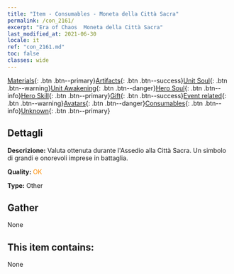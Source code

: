 ```yaml
---
title: "Item - Consumables - Moneta della Città Sacra"
permalink: /con_2161/
excerpt: "Era of Chaos  Moneta della Città Sacra"
last_modified_at: 2021-06-30
locale: it
ref: "con_2161.md"
toc: false
classes: wide
---
```

 [Materials](/ItemsIT/){: .btn .btn--primary}[Artifacts](/ItemsIT/Artifacts/){: .btn .btn--success}[Unit Soul](/ItemsIT/UnitSoul/){: .btn .btn--warning}[Unit Awakening](/ItemsIT/UnitAwakening/){: .btn .btn--danger}[Hero Soul](/ItemsIT/HeroSoul/){: .btn .btn--info}[Hero Skill](/ItemsIT/HeroSkill/){: .btn .btn--primary}[Gift](/ItemsIT/Gift/){: .btn .btn--success}[Event related](/ItemsIT/Events/){: .btn .btn--warning}[Avatars](/ItemsIT/Avatars/){: .btn .btn--danger}[Consumables](/ItemsIT/Consumables/){: .btn .btn--info}[Unknown](/ItemsIT/Unknown/){: .btn .btn--primary}

## Dettagli
 **Descrizione:** Valuta ottenuta durante l'Assedio alla Città Sacra. Un simbolo di grandi e onorevoli imprese in battaglia.

 **Quality:** <span style="color: #FF8C00">OK</span>

 **Type:** Other

## Gather

  None

## This item contains:

  None

